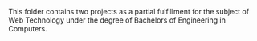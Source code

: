 This folder contains two projects as a partial fulfillment for the subject of Web Technology under the degree of Bachelors of Engineering in Computers.

